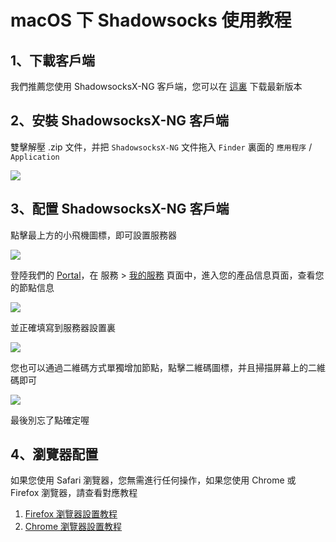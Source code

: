 # macOS 下 Shadowsocks 使用教程

## 1、下載客戶端

我們推薦您使用 ShadowsocksX-NG 客戶端，您可以在 [這裏](https://github.com/shadowsocks/ShadowsocksX-NG/releases/) 下载最新版本

## 2、安裝 ShadowsocksX-NG 客戶端

雙擊解壓 .zip 文件，并把 `ShadowsocksX-NG` 文件拖入 `Finder` 裏面的 `應用程序` / `Application`

![](https://ooo.0o0.ooo/2017/05/23/59230e041b8ab.png)

## 3、配置 ShadowsocksX-NG 客戶端

點擊最上方的小飛機圖標，即可設置服務器

![](https://ooo.0o0.ooo/2017/05/23/592311b8f1a8d.png)

登陸我們的 [Portal](https://portal.shadowsocks.com.au/)，在 服務 > [我的服務](https://portal.shadowsocks.com.au/clientarea.php?action=services) 頁面中，進入您的產品信息頁面，查看您的節點信息

![](https://ooo.0o0.ooo/2017/01/04/586d06d54ada2.png)

並正確填寫到服務器設置裏

![](https://ooo.0o0.ooo/2017/05/23/592311b8f3306.png)

您也可以通過二維碼方式單獨增加節點，點擊二維碼圖標，并且掃描屏幕上的二維碼即可

![](https://ooo.0o0.ooo/2017/05/22/5922fa22e6d8e.png)

最後別忘了點確定喔

## 4、瀏覽器配置

如果您使用 Safari 瀏覽器，您無需進行任何操作，如果您使用 Chrome 或 Firefox 瀏覽器，請查看對應教程

1. [Firefox 瀏覽器設置教程](https://github.com/Shadowsocks-Wiki/shadowsocks/blob/master/7-1-firefox-settings.md)
2. [Chrome 瀏覽器設置教程](https://github.com/Shadowsocks-Wiki/shadowsocks/blob/master/7-2-chrome-settings.md)
